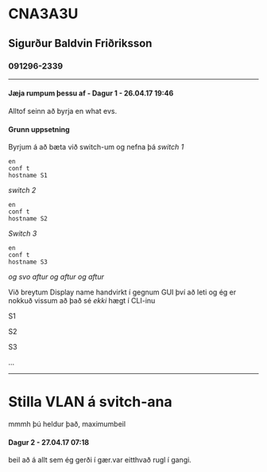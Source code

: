 # CNA3A3U
## Sigurður Baldvin Friðriksson
### 091296-2339

---
#### Jæja rumpum þessu af - Dagur 1 - 26.04.17 19:46
Alltof seinn að byrja en what evs.
#### Grunn uppsetning
Byrjum á að bæta við switch-um og nefna þá
*switch 1*
```
en
conf t
hostname S1
```
*switch 2*
```
en
conf t
hostname S2
```
*Switch 3*
```
en
conf t
hostname S3
```
*og svo aftur og aftur og aftur*

Við breytum Display name handvirkt í gegnum GUI því að leti og ég er nokkuð vissum að það sé *ekki* hægt í CLI-inu

S1

S2

S3

...

---
# Stilla VLAN á svitch-ana
mmmh þú heldur það, maximumbeil

#### Dagur 2 - 27.04.17 07:18
beil að á allt sem ég gerði í gær.var eitthvað rugl í gangi.
